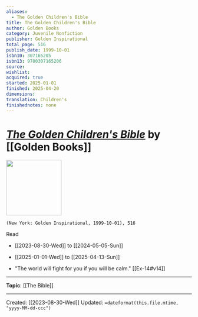 ```yaml
---
aliases:
  - The Golden Children's Bible
title: The Golden Children's Bible
author: Golden Books
category: Juvenile Nonfiction
publisher: Golden Inspirational
total_page: 516
publish_date: 1999-10-01
isbn10: 307165205
isbn13: 9780307165206
source: 
wishlist: 
acquired: true
started: 2025-01-01
finished: 2025-04-20
dimensions: 
translation: Children's
finishednotes: none
---
```

# *[The Golden Children's Bible]()* by [[Golden Books]]

<img src="http://books.google.com/books/content?id=PvEMwkhxEcsC&printsec=frontcover&img=1&zoom=1&edge=curl&source=gbs_api" width=150>

`(New York: Golden Inspirational, 1999-10-01), 516`

Read 
- [[2023-08-30-Wed]] to [[2024-05-05-Sun]]
- [[2025-01-01-Wed]] to [[2025-04-13-Sun]]


- "The world will fight for you if you will be calm." [[Ex-14#v14]]

--- 
**Topic**: [[The Bible]]

---
Created: [[2023-08-30-Wed]]
Updated: `=dateformat(this.file.mtime, "yyyy-MM-dd-ccc")`